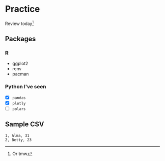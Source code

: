 

# Practice

Review today[^1]

## Packages

### R
- ggplot2
- renv
- pacman

### Python I've seen 

- [x] ```pandas```
- [x] ```plotly```
- [ ] ```polars``` 

## Sample CSV

```
1, Alma, 31
2, Betty, 23
```

[^1]: Or tmw
